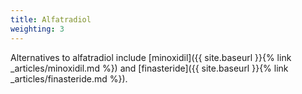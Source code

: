```yaml
---
title: Alfatradiol
weighting: 3
---
```


Alternatives to alfatradiol include [minoxidil]({{ site.baseurl }}{% link _articles/minoxidil.md %}) and [finasteride]({{ site.baseurl }}{% link _articles/finasteride.md %}).